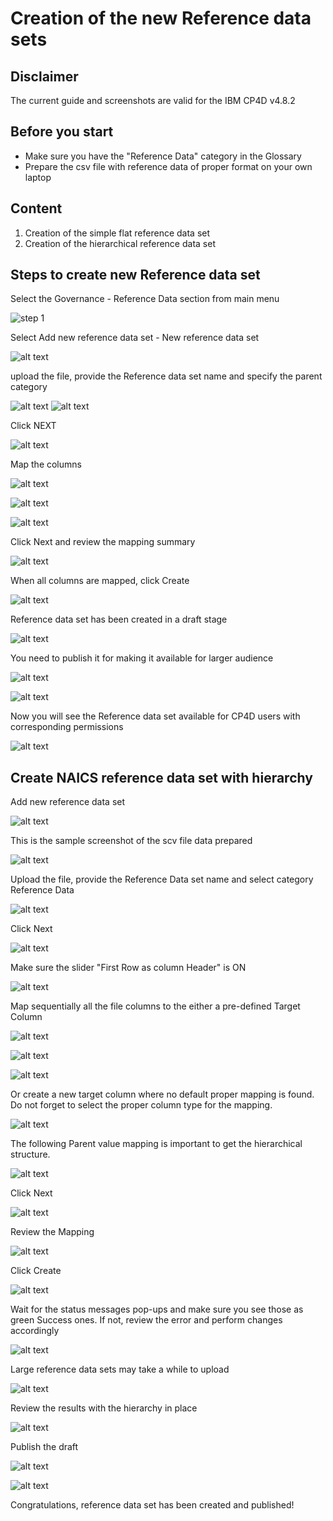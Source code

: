 # Creation of the new Reference data sets

## Disclaimer

The current guide and screenshots are valid for the IBM CP4D v4.8.2

## Before you start

- Make sure you have the "Reference Data" category in the Glossary
- Prepare the csv file with reference data of proper format on your own laptop

## Content

1. Creation of the simple flat reference data set
2. Creation of the hierarchical reference data set

## Steps to create new Reference data set

Select the Governance - Reference Data section from main menu

![step 1](RD_images/rd_step1.png)

Select Add new reference data set - New reference data set

![alt text](RD_images/rd_step2.png)

upload the file, provide the Reference data set name and specify the parent category

![alt text](RD_images/rd_step3.png)
![alt text](RD_images/rd_step4.png)

Click NEXT

![alt text](RD_images/rd_step5.png)

Map the columns

![alt text](RD_images/rd_step6.png)

![alt text](RD_images/rd_step7.png)

![alt text](RD_images/rd_step8.png)

Click Next and review the mapping summary

![alt text](RD_images/rd_step9.png)

When all columns are mapped, click Create

![alt text](RD_images/rd_step10.png)

Reference data set has been created in a draft stage

![alt text](RD_images/rd_step11.png)

You need to publish it for making it available for larger audience

![alt text](RD_images/rd_step12.png)

![alt text](RD_images/rd_step13.png)

Now you will see the Reference data set available for CP4D users with corresponding permissions

![alt text](RD_images/rd_step14.png)

## Create NAICS reference data set with hierarchy

Add new reference data set

![alt text](RD_images/rd_NAICS_step01.png)

This is the sample screenshot of the scv file data prepared

![alt text](RD_images/rd_NAICS_step02.png)

Upload the file, provide the Reference Data set name and select category Reference Data

![alt text](RD_images/rd_NAICS_step03.png)

Click Next

![alt text](RD_images/rd_NAICS_step04.png)

Make sure the slider "First Row as column Header" is ON

![alt text](RD_images/rd_NAICS_step05.png)

Map sequentially all the file columns to the either a pre-defined Target Column

![alt text](RD_images/rd_NAICS_step06.png)

![alt text](RD_images/rd_NAICS_step07.png)

![alt text](RD_images/rd_NAICS_step08.png)

Or create a new target column where no default proper mapping is found. Do not forget to select the proper column type for the mapping.

![alt text](RD_images/rd_NAICS_step09.png)

The following Parent value mapping is important to get the hierarchical structure.

![alt text](RD_images/rd_NAICS_step10.png)

Click Next

![alt text](RD_images/rd_NAICS_step11.png)

Review the Mapping

![alt text](RD_images/rd_NAICS_step12.png)

Click Create

![alt text](RD_images/rd_NAICS_step13.png)

Wait for the status messages pop-ups and make sure you see those as green Success ones. If not, review the error and perform changes accordingly

![alt text](RD_images/rd_NAICS_step14.png)

Large reference data sets may take a while to upload

![alt text](RD_images/rd_NAICS_step15.png)

Review the results with the hierarchy in place

![alt text](RD_images/rd_NAICS_step16.png)

Publish the draft

![alt text](RD_images/rd_NAICS_step17.png)

![alt text](RD_images/rd_NAICS_step18.png)

Congratulations, reference data set has been created and published!
